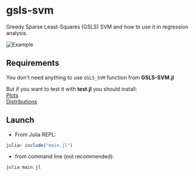 # gsls-svm
Greedy Sparse Least-Squares (GSLS) SVM and how to use it in regression analysis.

![Example](https://user-images.githubusercontent.com/47058532/115428144-c4cbdf00-a20a-11eb-93d4-5cbf84adf1c4.png)

## Requirements
You don't need anything to use `GSLS_SVM` function from **GSLS-SVM.jl** 

But if you want to test it with **test.jl** you should install:\
[Plots](http://docs.juliaplots.org/latest/)\
[Distributions](https://juliastats.org/Distributions.jl/stable/)

## Launch
- From Julia REPL:
```julia
julia> include("main.jl")
```
- from command line (not recommended):
```
julia main.jl
```
